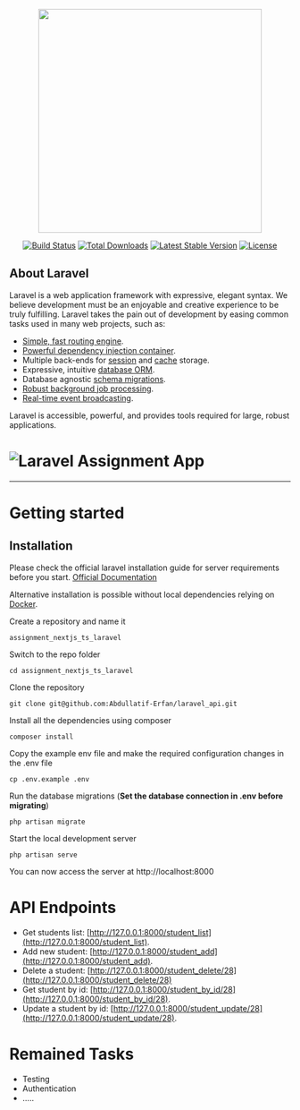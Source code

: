<p align="center"><img src="https://res.cloudinary.com/dtfbvvkyp/image/upload/v1566331377/laravel-logolockup-cmyk-red.svg" width="400"></p>

<p align="center">
<a href="https://travis-ci.org/laravel/framework"><img src="https://travis-ci.org/laravel/framework.svg" alt="Build Status"></a>
<a href="https://packagist.org/packages/laravel/framework"><img src="https://poser.pugx.org/laravel/framework/d/total.svg" alt="Total Downloads"></a>
<a href="https://packagist.org/packages/laravel/framework"><img src="https://poser.pugx.org/laravel/framework/v/stable.svg" alt="Latest Stable Version"></a>
<a href="https://packagist.org/packages/laravel/framework"><img src="https://poser.pugx.org/laravel/framework/license.svg" alt="License"></a>
</p>

## About Laravel

Laravel is a web application framework with expressive, elegant syntax. We believe development must be an enjoyable and creative experience to be truly fulfilling. Laravel takes the pain out of development by easing common tasks used in many web projects, such as:

- [Simple, fast routing engine](https://laravel.com/docs/routing).
- [Powerful dependency injection container](https://laravel.com/docs/container).
- Multiple back-ends for [session](https://laravel.com/docs/session) and [cache](https://laravel.com/docs/cache) storage.
- Expressive, intuitive [database ORM](https://laravel.com/docs/eloquent).
- Database agnostic [schema migrations](https://laravel.com/docs/migrations).
- [Robust background job processing](https://laravel.com/docs/queues).
- [Real-time event broadcasting](https://laravel.com/docs/broadcasting).

Laravel is accessible, powerful, and provides tools required for large, robust applications.

# ![Laravel Assignment App](logo.png)

----------

# Getting started

## Installation

Please check the official laravel installation guide for server requirements before you start. [Official Documentation](https://laravel.com/docs/5.4/installation#installation)

Alternative installation is possible without local dependencies relying on [Docker](#docker). 

Create a repository and name it 
    
    assignment_nextjs_ts_laravel

Switch to the repo folder

    cd assignment_nextjs_ts_laravel

Clone the repository

    git clone git@github.com:Abdullatif-Erfan/laravel_api.git

Install all the dependencies using composer

    composer install

Copy the example env file and make the required configuration changes in the .env file

    cp .env.example .env

Run the database migrations (**Set the database connection in .env before migrating**)

    php artisan migrate

Start the local development server

    php artisan serve

You can now access the server at http://localhost:8000


# API Endpoints

- Get students list:        [http://127.0.0.1:8000/student_list](http://127.0.0.1:8000/student_list).
- Add new student:          [http://127.0.0.1:8000/student_add](http://127.0.0.1:8000/student_add).
- Delete a student:         [http://127.0.0.1:8000/student_delete/28](http://127.0.0.1:8000/student_delete/28) 
- Get student by id:        [http://127.0.0.1:8000/student_by_id/28](http://127.0.0.1:8000/student_by_id/28).
- Update a student by id:   [http://127.0.0.1:8000/student_update/28](http://127.0.0.1:8000/student_update/28).


# Remained Tasks
- Testing
- Authentication
- .....